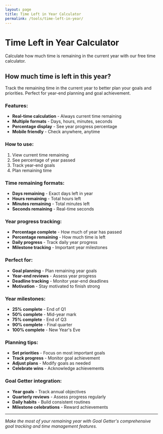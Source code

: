 ```yaml
---
layout: page
title: Time Left in Year Calculator
permalink: /tools/time-left-in-year/
---
```


# Time Left in Year Calculator

Calculate how much time is remaining in the current year with our free time calculator.

## How much time is left in this year?

Track the remaining time in the current year to better plan your goals and priorities. Perfect for year-end planning and goal achievement.

### Features:
- **Real-time calculation** - Always current time remaining
- **Multiple formats** - Days, hours, minutes, seconds
- **Percentage display** - See year progress percentage
- **Mobile friendly** - Check anywhere, anytime

### How to use:
1. View current time remaining
2. See percentage of year passed
3. Track year-end goals
4. Plan remaining time

### Time remaining formats:
- **Days remaining** - Exact days left in year
- **Hours remaining** - Total hours left
- **Minutes remaining** - Total minutes left
- **Seconds remaining** - Real-time seconds

### Year progress tracking:
- **Percentage complete** - How much of year has passed
- **Percentage remaining** - How much time is left
- **Daily progress** - Track daily year progress
- **Milestone tracking** - Important year milestones

### Perfect for:
- **Goal planning** - Plan remaining year goals
- **Year-end reviews** - Assess year progress
- **Deadline tracking** - Monitor year-end deadlines
- **Motivation** - Stay motivated to finish strong

### Year milestones:
- **25% complete** - End of Q1
- **50% complete** - Mid-year mark
- **75% complete** - End of Q3
- **90% complete** - Final quarter
- **100% complete** - New Year's Eve

### Planning tips:
- **Set priorities** - Focus on most important goals
- **Track progress** - Monitor goal achievement
- **Adjust plans** - Modify goals as needed
- **Celebrate wins** - Acknowledge achievements

### Goal Getter integration:
- **Year goals** - Track annual objectives
- **Quarterly reviews** - Assess progress regularly
- **Daily habits** - Build consistent routines
- **Milestone celebrations** - Reward achievements

---

*Make the most of your remaining year with Goal Getter's comprehensive goal tracking and time management features.*
